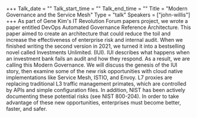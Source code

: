 +++
Talk_date = ""
Talk_start_time = ""
Talk_end_time = ""
Title = "Modern Governance and the Service Mesh"
Type = "talk"
Speakers = ["john-willis"]
+++
As part of Gene Kim's IT Revolution Forum papers project, we wrote a paper entitled DevOps Automated Governance Reference Architecture. This paper aimed to create an architecture that could reduce the toil and increase the effectiveness of enterprise risk and internal audit. When we finished writing the second version in 2021, we turned it into a bestselling novel called Investments Unlimited. (IUI). IUI describes what happens when an investment bank fails an audit and how they respond. As a result, we are calling this Modern Governance. We will discuss the genesis of the IUI story, then examine some of the new risk opportunities with cloud native implementations like Service Mesh, ISTIO, and Envoy. L7 proxies are replacing traditional L3 traffic management primates, which are controlled by APIs and simple configuration files. In addition, NIST has been actively documenting these potential risks (see NIST 800-204). In order to take advantage of these new opportunities, enterprises must become better, faster, and safer.
